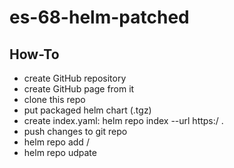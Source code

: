 # es-68-helm-patched
## How-To
- create GitHub repository
- create GitHub page from it
- clone this repo
- put packaged helm chart (.tgz)
- create index.yaml: helm repo index --url https:<github page url>/<path-to-charts-folder> .
- push changes to git repo
- helm repo add <repo-name> <github page url>/<path-to-charts-folder>
- helm repo udpate <repo-name>
